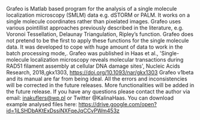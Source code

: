 Grafeo is Matlab based program for the analysis of a single molecule localization microscopy (SMLM) data e.g. dSTORM or PALM. It works on a single molecule coordinates rather than pixelated images. Grafeo uses various pointillist approaches previously described in the literature, e.g. Voronoi Tessellation, Delaunay Triangulation, Ripley’s function. Grafeo does not pretend to be the first to apply these functions for the single molecule data. It was developed to cope with huge amount of data to work in the batch processing mode,. Grafeo was published in Haas et al., 'Single-molecule localization microscopy reveals molecular transactions during RAD51 filament assembly at cellular
DNA damage sites',  Nucleic Acids Research, 2018,gkx1303, https://doi.org/10.1093/nar/gkx1303
Grafeo v1beta and its manual are far from being ideal. All the errors and inconsistencies will be corrected in the future releases. More functionalities will be added in the future release. If you have any questions please contact the author via email: inakuflers@wp.pl or Twitter @KalinaHaas. You can download example analysed files here:
https://drive.google.com/open?id=1jLSHDbAKtExDssiNXFqeJqCCvPWm453z
